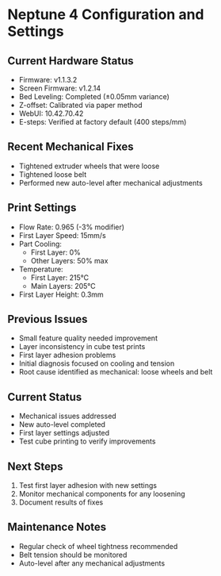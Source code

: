 # Neptune 4 Configuration and Settings

## Current Hardware Status
- Firmware: v1.1.3.2
- Screen Firmware: v1.2.14
- Bed Leveling: Completed (±0.05mm variance)
- Z-offset: Calibrated via paper method
- WebUI: 10.42.70.42
- E-steps: Verified at factory default (400 steps/mm)

## Recent Mechanical Fixes
- Tightened extruder wheels that were loose
- Tightened loose belt
- Performed new auto-level after mechanical adjustments

## Print Settings
- Flow Rate: 0.965 (-3% modifier)
- First Layer Speed: 15mm/s
- Part Cooling: 
  - First Layer: 0%
  - Other Layers: 50% max
- Temperature: 
  - First Layer: 215°C
  - Main Layers: 205°C
- First Layer Height: 0.3mm

## Previous Issues
- Small feature quality needed improvement
- Layer inconsistency in cube test prints
- First layer adhesion problems
- Initial diagnosis focused on cooling and tension
- Root cause identified as mechanical: loose wheels and belt

## Current Status
- Mechanical issues addressed
- New auto-level completed
- First layer settings adjusted
- Test cube printing to verify improvements

## Next Steps
1. Test first layer adhesion with new settings
2. Monitor mechanical components for any loosening
3. Document results of fixes

## Maintenance Notes
- Regular check of wheel tightness recommended
- Belt tension should be monitored
- Auto-level after any mechanical adjustments